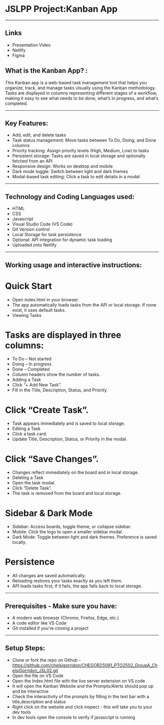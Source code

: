 # JSLPP Project:Kanban App 

---

## Links 
- Presentation Video 
- Netlify 
- Figma


## What is the Kanban App? :
This Kanban app is a web-based task management tool that helps you organize, track, and manage tasks visually using the Kanban methodology. Tasks are displayed in columns representing different stages of a workflow, making it easy to see what needs to be done, what’s in progress, and what’s completed.

---

## Key Features:

- Add, edit, and delete tasks
- Task status management: Move tasks between To Do, Doing, and Done columns
- Priority tracking: Assign priority levels (High, Medium, Low) to tasks
- Persistent storage: Tasks are saved in local storage and optionally fetched from an API
- Responsive design: Works on desktop and mobile
- Dark mode toggle: Switch between light and dark themes
- Modal-based task editing: Click a task to edit details in a modal

--- 

## Technology and Coding Languages used:

- HTML
- CSS
- Javascript
- Visual Studio Code (VS Code)
- Git Version control
- Local Storage for task persistence
- Optional: API integration for dynamic task loading
- Uploaded onto Netlify 

---

## Working usage and interactive instructions:

# Quick Start
- Open index.html in your browser.
- The app automatically loads tasks from the API or local storage. If none exist, it uses default tasks.
- Viewing Tasks

# Tasks are displayed in three columns:
- To Do – Not started
- Doing – In progress
- Done – Completed
- Column headers show the number of tasks.
- Adding a Task
- Click “+ Add New Task”.
- Fill in the Title, Description, Status, and Priority.

# Click “Create Task”.
- Task appears immediately and is saved to local storage.
- Editing a Task
- Click a task card.
- Update Title, Description, Status, or Priority in the modal.

# Click “Save Changes”.
- Changes reflect immediately on the board and in local storage.
- Deleting a Task
- Open the task modal.
- Click “Delete Task”.
- The task is removed from the board and local storage.

# Sidebar & Dark Mode
- Sidebar: Access boards, toggle theme, or collapse sidebar.
- Mobile: Click the logo to open a smaller sidebar modal.
- Dark Mode: Toggle between light and dark themes. Preference is saved locally.

# Persistence
- All changes are saved automatically.
- Reloading restores your tasks exactly as you left them.
- API loads tasks first; if it fails, the app falls back to local storage.



---

## Prerequisites - Make sure you have:

- A modern web browser (Chrome, Firefox, Edge, etc.)
- A code editor like VS Code
- Git installed if you're cloning a project

--- 

## Setup Steps:

- Clone or fork the repo on Github - https://github.com/chelsigorridon/CHEGOR25091_PTO2502_GroupA_ChelsiGorridon_JSL02.git
- Open the file on VS Code
- Open the Index.html file with the live server extension on VS code
- It will open the Kanban Website and the Prompts/Alerts should pop up and be interactive
- Check the interactivity of the prompts by filling in the text bar with a title,description and status
- Right click on the website and click inspect - this will take you to your dev tools
- In dev tools open the console to verify if javascript is running
